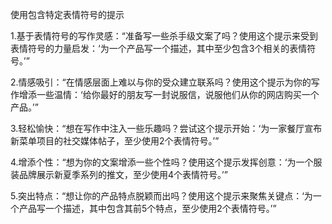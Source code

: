 使用包含特定表情符号的提示

1.基于表情符号的写作灵感：“准备写一些杀手级文案了吗？使用这个提示来受到表情符号的力量启发：‘为一个产品写一个描述，其中至少包含3个相关的表情符号。’”

2.情感吸引：“在情感层面上难以与你的受众建立联系吗？使用这个提示为你的写作增添一些温情：‘给你最好的朋友写一封说服信，说服他们从你的网店购买一个产品。’”

3.轻松愉快：“想在写作中注入一些乐趣吗？尝试这个提示开始：‘为一家餐厅宣布新菜单项目的社交媒体帖子，至少使用2个表情符号。’”

4.增添个性：“想为你的文案增添一些个性吗？使用这个提示发挥创意：‘为一个服装品牌展示新夏季系列的推文，至少使用4个表情符号。’”

5.突出特点：“想让你的产品特点脱颖而出吗？使用这个提示来聚焦关键点：‘为一个产品写一个描述，其中包含其前5个特点，至少使用2个表情符号。’”
